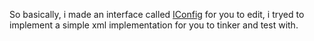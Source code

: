 ﻿So basically, i made an interface called [IConfig](IConfig.cs) for you to edit, i tryed to implement a simple xml implementation for you to tinker and test with.